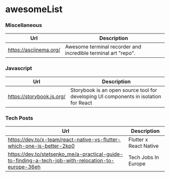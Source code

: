 # awesomeList

### Miscellaneous

| Url                    | Description                                                  |
| ---------------------- | ------------------------------------------------------------ |
| https://asciinema.org/ | Awesome terminal recorder and incredible terminal art "repo". |



### Javascript

| Url                    | Description                                                  |
| ---------------------- | ------------------------------------------------------------ |
| https://storybook.js.org/| Storybook is an open source tool for developing UI components in isolation for React |


### Tech Posts

| Url                    | Description                                                  |
| ---------------------- | ------------------------------------------------------------ |
| https://dev.to/x-team/react-native-vs-flutter-which-one-is-better-2kp0| Flutter x React Native|
|https://dev.to/stetsenko_me/a-practical-guide-to-finding-a-tech-job-with-relocation-to-europe-36eh| Tech Jobs In Europe|

